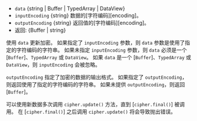 <!-- YAML
added: v0.1.94
changes:
  - version: v6.0.0
    pr-url: https://github.com/nodejs/node/pull/5522
    description: The default `inputEncoding` changed from `binary` to `utf8`.
-->

* `data` {string | Buffer | TypedArray | DataView}
* `inputEncoding` {string} 数据的[字符编码][encoding]。
* `outputEncoding` {string} 返回值的[字符编码][encoding]。
* 返回: {Buffer | string}

使用 `data` 更新加密。
如果指定了 `inputEncoding` 参数，则 `data` 参数是使用了指定的字符编码的字符串。
如果未指定 `inputEncoding` 参数，则 `data` 必须是一个 [`Buffer`]、`TypedArray` 或 `DataView`。
如果 `data` 是一个 [`Buffer`]、`TypedArray` 或 `DataView`，则 `inputEncoding` 会被忽略。

`outputEncoding` 指定了加密的数据的输出格式。
如果指定了 `outputEncoding`，则返回使用了指定的字符编码的字符串。
如果未提供 `outputEncoding`，则返回 [`Buffer`]。

可以使用新数据多次调用 `cipher.update()` 方法，直到 [`cipher.final()`] 被调用。 
在 [`cipher.final()`] 之后调用 `cipher.update()` 将会导致抛出错误。

